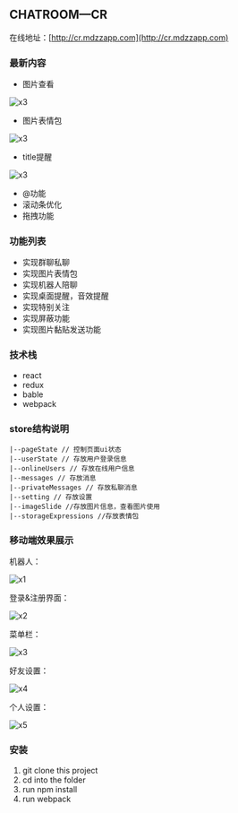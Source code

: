 ## CHATROOM—CR

在线地址：[http://cr.mdzzapp.com](http://cr.mdzzapp.com)

### 最新内容

- 图片查看

 ![x3](./images/news-1.png)

- 图片表情包

 ![x3](./images/news-2.png)

- title提醒

 ![x3](./images/news-0.png)

- @功能
- 滚动条优化
- 拖拽功能

### 功能列表

- 实现群聊私聊
- 实现图片表情包
- 实现机器人陪聊
- 实现桌面提醒，音效提醒
- 实现特别关注
- 实现屏蔽功能
- 实现图片黏贴发送功能

### 技术栈
- react
- redux
- bable
- webpack

### store结构说明

```
|--pageState // 控制页面ui状态
|--userState // 存放用户登录信息
|--onlineUsers // 存放在线用户信息
|--messages // 存放消息
|--privateMessages // 存放私聊消息
|--setting // 存放设置
|--imageSlide //存放图片信息，查看图片使用
|--storageExpressions //存放表情包
```
### 移动端效果展示

机器人：

![x1](./images/x1.jpg)

登录&注册界面：

![x2](./images/x2.png)

菜单栏：

![x3](./images/x3.png)

好友设置：

![x4](./images/x4.png)

个人设置：

![x5](./images/x5.png)

### 安装

1. git clone this project
2. cd into the folder
3. run npm install
4. run webpack

